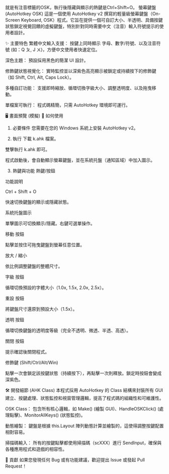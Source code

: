 就是有注音標籤的OSK，執行後隱藏與顯示的熱鍵是Ctrl+Shift+O。
螢幕鍵盤 (AutoHotkey OSK)
這是一個使用 AutoHotkey v2 撰寫的輕量級螢幕鍵盤（On-Screen Keyboard, OSK）程式。它旨在提供一個可自訂大小、半透明、具備按鍵狀態鎖定視覺回饋的虛擬鍵盤，特別針對同時需要中文（注音）輸入符號提示的使用者設計。

✨ 主要特色
繁體中文輸入支援： 按鍵上同時顯示 字母、數字/符號、以及注音符號 (如：Q ㄆ, J ㄨ)，方便中文使用者快速定位。

深色主題： 預設採用黑色的簡潔 UI 設計。

修飾鍵狀態視覺化： 實時監控並以深紫色高亮顯示被鎖定或持續按下的修飾鍵（如 Shift, Ctrl, Alt, Caps Lock）。

多種自訂功能： 支援即時縮放、循環切換字級大小、調整透明度、以及拖曳移動。

單檔案可執行： 程式碼精簡，只需 AutoHotkey 環境即可運行。

🖥️ 畫面預覽 (模擬)
🚀 如何使用
1. 必要條件
您需要在您的 Windows 系統上安裝 AutoHotkey v2。

2. 執行
下載 k.ahk 檔案。

雙擊執行 k.ahk 即可。

程式啟動後，會自動顯示螢幕鍵盤，並在系統托盤（通知區域）中加入圖示。

3. 熱鍵與功能
熱鍵/按鈕

功能說明

Ctrl + Shift + O

快速切換鍵盤的顯示或隱藏狀態。

系統托盤圖示

單擊圖示可切換顯示/隱藏。右鍵可選單操作。

移動 按鈕

點擊並按住可拖曳鍵盤到螢幕任意位置。

放大 / 縮小

依比例調整鍵盤的整體尺寸。

字級 按鈕

循環切換預設的字體大小（1.0x, 1.5x, 2.0x, 2.5x）。

重設 按鈕

將鍵盤尺寸還原到預設大小（1.5x）。

透明 按鈕

循環切換鍵盤的透明度等級（完全不透明、微透、半透、高透）。

關閉 按鈕

提示確認後關閉程式。

修飾鍵 (Shift/Ctrl/Alt/Win)

點擊一次會鎖定該按鍵狀態（持續按下），再點擊一次則釋放。鎖定時按鈕會變成深紫色。

🛠️ 開發細節 (AHK Class)
本程式採用 AutoHotkey 的 Class 結構來封裝所有 GUI 建立、按鍵處理、狀態監控和視窗管理邏輯，提高了程式碼的組織性和可維護性。

OSK Class： 包含所有核心邏輯，如 Make() (繪製 GUI)、HandleOSKClick() (處理點擊)、MonitorAllKeys() (狀態監控)。

動態繪製： 鍵盤是根據 this.Layout 陣列動態計算並繪製的，這使得調整按鍵配置相對容易。

掃描碼輸入： 所有的按鍵點擊都使用掃描碼（scXXX）進行 SendInput，確保與各種應用程式和遊戲的相容性。

🤝 貢獻
如果您發現任何 Bug 或有功能建議，歡迎提出 Issue 或發起 Pull Request！
